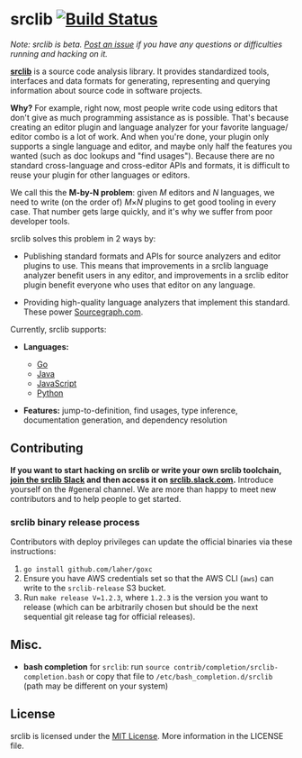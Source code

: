 # srclib [![Build Status](https://travis-ci.org/sourcegraph/srclib.png?branch=master)](https://travis-ci.org/sourcegraph/srclib)

*Note: srclib is beta.
[Post an issue](https://github.com/sourcegraph/srclib/issues) if you have any
questions or difficulties running and hacking on it.*

[**srclib**](https://srclib.org) is a source code analysis library. It
provides standardized tools, interfaces and data formats for
generating, representing and querying information about source code in
software projects.

**Why?** For example, right now, most people write code using editors that don't
give as much programming assistance as is possible. That's because creating an
editor plugin and language analyzer for your favorite language/ editor combo is a
lot of work. And when you're done, your plugin only supports a single language
and editor, and maybe only half the features you wanted (such as doc lookups and
"find usages"). Because there are no standard cross-language and cross-editor
APIs and formats, it is difficult to reuse your plugin for other languages or
editors.

We call this the **M-by-N problem**: given *M* editors and *N* languages, we
need to write (on the order of) *M*&times;*N* plugins to get good tooling in
every case. That number gets large quickly, and it's why we suffer from poor
developer tools.

srclib solves this problem in 2 ways by:

* Publishing standard formats and APIs for source analyzers and editor plugins
  to use. This means that improvements in a srclib language analyzer benefit
  users in any editor, and improvements in a srclib editor plugin benefit everyone
  who uses that editor on any language.

* Providing high-quality language analyzers that implement this
  standard. These power [Sourcegraph.com](https://sourcegraph.com).

Currently, srclib supports:

* **Languages:**
  * [Go](https://sourcegraph.com/sourcegraph/srclib-go)
  * [Java](https://github.com/sourcegraph/srclib-java)
  * [JavaScript](https://github.com/sourcegraph/srclib-javascript)
  * [Python](https://sourcegraph.com/sourcegraph/srclib-python)

* **Features:** jump-to-definition, find usages, type inference, documentation
  generation, and dependency resolution

## Contributing

**If you want to start hacking on srclib or write your own srclib toolchain, [join the srclib Slack](http://slackin.srclib.org) and then access it on [srclib.slack.com](https://srclib.slack.com).**
Introduce yourself on the #general channel. We are more than happy to meet new contributors and to help people to get started.

### srclib binary release process

Contributors with deploy privileges can update the official binaries
via these instructions:

1. `go install github.com/laher/goxc`
1. Ensure you have AWS credentials set so that the AWS CLI (`aws`) can write to the `srclib-release` S3 bucket.
1. Run `make release V=1.2.3`, where `1.2.3` is the version you want to release (which can be arbitrarily chosen but should be the next sequential git release tag for official releases).

## Misc.

* **bash completion** for `srclib`: run `source contrib/completion/srclib-completion.bash` or
  copy that file to `/etc/bash_completion.d/srclib` (path may be different
  on your system)

## License
srclib is licensed under the [MIT License](https://tldrlegal.com/license/mit-license).
More information in the LICENSE file.
